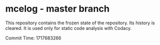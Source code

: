 # mcelog - master branch

This repository contains the frozen state of the repository.
Its history is cleared. It is used only for static code
analysis with Codacy.

Commit Time: 1717683266